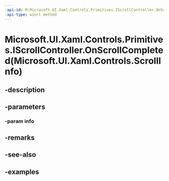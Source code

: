 ```yaml
---
-api-id: M:Microsoft.UI.Xaml.Controls.Primitives.IScrollController.OnScrollCompleted(Microsoft.UI.Xaml.Controls.ScrollInfo)
-api-type: winrt method
---
```


# Microsoft.UI.Xaml.Controls.Primitives.IScrollController.OnScrollCompleted(Microsoft.UI.Xaml.Controls.ScrollInfo)

<!--
public void OnScrollCompleted (Microsoft.UI.Xaml.Controls.ScrollInfo info);
-->


## -description

## -parameters

### -param info

## -remarks

## -see-also

## -examples


